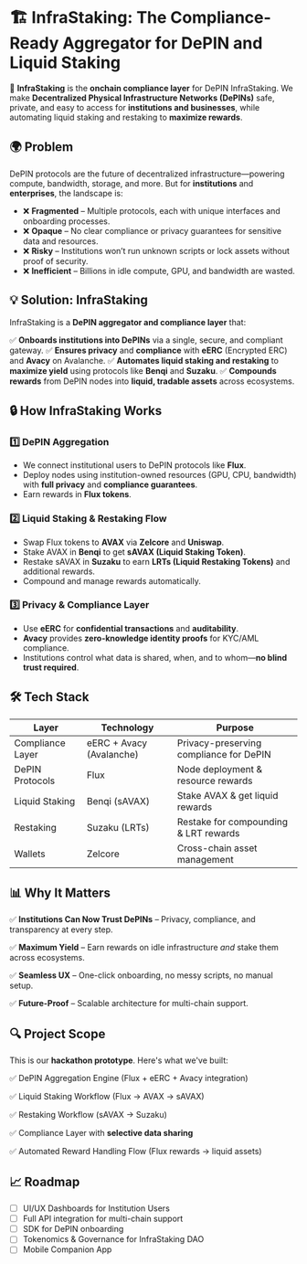 # 🏗️ InfraStaking: The Compliance-Ready Aggregator for DePIN and Liquid Staking

🚀 **InfraStaking** is the **onchain compliance layer** for DePIN InfraStaking. We make **Decentralized Physical Infrastructure Networks (DePINs)** safe, private, and easy to access for **institutions and businesses**, while automating liquid staking and restaking to **maximize rewards**.

## 🌍 Problem

DePIN protocols are the future of decentralized infrastructure—powering compute, bandwidth, storage, and more. But for **institutions** and **enterprises**, the landscape is:

- ❌ **Fragmented** – Multiple protocols, each with unique interfaces and onboarding processes.
- ❌ **Opaque** – No clear compliance or privacy guarantees for sensitive data and resources.
- ❌ **Risky** – Institutions won’t run unknown scripts or lock assets without proof of security.
- ❌ **Inefficient** – Billions in idle compute, GPU, and bandwidth are wasted.

## 💡 Solution: InfraStaking

InfraStaking is a **DePIN aggregator and compliance layer** that:

✅ **Onboards institutions into DePINs** via a single, secure, and compliant gateway.
✅ **Ensures privacy** and **compliance** with **eERC** (Encrypted ERC) and **Avacy** on Avalanche.
✅ **Automates liquid staking and restaking** to **maximize yield** using protocols like **Benqi** and **Suzaku**.
✅ **Compounds rewards** from DePIN nodes into **liquid, tradable assets** across ecosystems.

## 🔒 How InfraStaking Works

### 1️⃣ DePIN Aggregation

- We connect institutional users to DePIN protocols like **Flux**.
- Deploy nodes using institution-owned resources (GPU, CPU, bandwidth) with **full privacy** and **compliance guarantees**.
- Earn rewards in **Flux tokens**.

### 2️⃣ Liquid Staking & Restaking Flow

- Swap Flux tokens to **AVAX** via **Zelcore** and **Uniswap**.
- Stake AVAX in **Benqi** to get **sAVAX (Liquid Staking Token)**.
- Restake sAVAX in **Suzaku** to earn **LRTs (Liquid Restaking Tokens)** and additional rewards.
- Compound and manage rewards automatically.

### 3️⃣ Privacy & Compliance Layer

- Use **eERC** for **confidential transactions** and **auditability**.
- **Avacy** provides **zero-knowledge identity proofs** for KYC/AML compliance.
- Institutions control what data is shared, when, and to whom—**no blind trust required**.

## 🛠️ Tech Stack

| Layer            | Technology               | Purpose                                 |
| ---------------- | ------------------------ | --------------------------------------- |
| Compliance Layer | eERC + Avacy (Avalanche) | Privacy-preserving compliance for DePIN |
| DePIN Protocols  | Flux                     | Node deployment & resource rewards      |
| Liquid Staking   | Benqi (sAVAX)            | Stake AVAX & get liquid rewards         |
| Restaking        | Suzaku (LRTs)            | Restake for compounding & LRT rewards   |
| Wallets          | Zelcore                  | Cross-chain asset management            |

## 📊 Why It Matters

✅ **Institutions Can Now Trust DePINs** – Privacy, compliance, and transparency at every step.

✅ **Maximum Yield** – Earn rewards on idle infrastructure _and_ stake them across ecosystems.

✅ **Seamless UX** – One-click onboarding, no messy scripts, no manual setup.

✅ **Future-Proof** – Scalable architecture for multi-chain support.

## 🔍 Project Scope

This is our **hackathon prototype**. Here's what we've built:

✅ DePIN Aggregation Engine (Flux + eERC + Avacy integration)

✅ Liquid Staking Workflow (Flux → AVAX → sAVAX)

✅ Restaking Workflow (sAVAX → Suzaku)

✅ Compliance Layer with **selective data sharing**

✅ Automated Reward Handling Flow (Flux rewards → liquid assets)

## 📈 Roadmap

- [ ] UI/UX Dashboards for Institution Users
- [ ] Full API integration for multi-chain support
- [ ] SDK for DePIN onboarding
- [ ] Tokenomics & Governance for InfraStaking DAO
- [ ] Mobile Companion App
